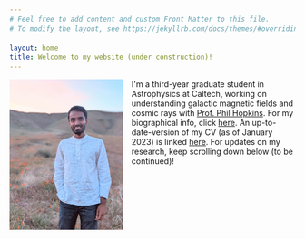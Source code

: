 ```yaml
---
# Feel free to add content and custom Front Matter to this file.
# To modify the layout, see https://jekyllrb.com/docs/themes/#overriding-theme-defaults

layout: home
title: Welcome to my website (under construction)!
---
```


<img src="sam_poppy.jpg" alt="sam" width="200" align="left" style="padding-right: 15px; float: left;"> I'm a third-year graduate student in Astrophysics at Caltech, working on understanding galactic magnetic fields and cosmic rays with [Prof. Phil Hopkins](http://www.tapir.caltech.edu/~phopkins/Site/). For my biographical info, click [here](https://samponnada.github.io/about/). An up-to-date-version of my CV (as of January 2023) is linked [here](https://caltech.box.com/s/w01a2vnlletj7lrsg20ywaoff6wp9a7j). For updates on my research, keep scrolling down below (to be continued)!  



